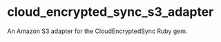 cloud_encrypted_sync_s3_adapter
===============================

An Amazon S3 adapter for the CloudEncryptedSync Ruby gem.